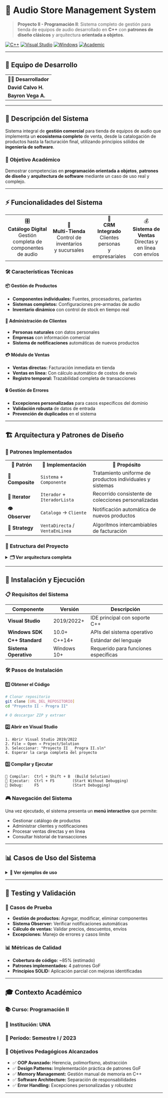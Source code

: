 # 🎵 Audio Store Management System

> **Proyecto II - Programación II**: Sistema completo de gestión para tienda de equipos de audio desarrollado en **C++** con **patrones de diseño clásicos** y arquitectura **orientada a objetos**.

[![C++](https://img.shields.io/badge/C++-00599C?style=flat&logo=c%2B%2B&logoColor=white)](https://isocpp.org/)
[![Visual Studio](https://img.shields.io/badge/Visual%20Studio-5C2D91?style=flat&logo=visual-studio&logoColor=white)](https://visualstudio.microsoft.com/)
[![Windows](https://img.shields.io/badge/Windows-0078D6?style=flat&logo=windows&logoColor=white)](https://microsoft.com/windows)
[![Academic](https://img.shields.io/badge/Proyecto-Académico-green?style=flat)](https://github.com)

---

## 👥 Equipo de Desarrollo

<div align="center">
<table>
<tr>
<th>🧑‍💻 Desarrollador</th>
</tr>
<tr>
<td><b>David Calvo H.</b></td>
</tr>
<tr>
<td><b>Bayron Vega A.</b></td>
</tr>
</table>
</div>

---

## 📌 Descripción del Sistema

Sistema integral de **gestión comercial** para tienda de equipos de audio que implementa un **ecosistema completo** de venta, desde la catalogación de productos hasta la facturación final, utilizando principios sólidos de **ingeniería de software**.

### 🎯 **Objetivo Académico**
Demostrar competencias en **programación orientada a objetos**, **patrones de diseño** y **arquitectura de software** mediante un caso de uso real y complejo.

---

## ⚡ Funcionalidades del Sistema

<div align="center">
<table>
<tr>
<td align="center">🎛️<br><b>Catálogo Digital</b><br>Gestión completa de<br>componentes de audio</td>
<td align="center">🏬<br><b>Multi-Tienda</b><br>Control de inventarios<br>y sucursales</td>
<td align="center">👥<br><b>CRM Integrado</b><br>Clientes personas<br>y empresariales</td>
<td align="center">💰<br><b>Sistema de Ventas</b><br>Directas y en línea<br>con envíos</td>
</tr>
</table>
</div>

### 🛠️ **Características Técnicas**

#### 📦 **Gestión de Productos**
- **Componentes individuales:** Fuentes, procesadores, parlantes
- **Sistemas completos:** Configuraciones pre-armadas de audio
- **Inventario dinámico** con control de stock en tiempo real

#### 👤 **Administración de Clientes**
- **Personas naturales** con datos personales
- **Empresas** con información comercial
- **Sistema de notificaciones** automáticas de nuevos productos

#### 💳 **Módulo de Ventas**
- **Ventas directas:** Facturación inmediata en tienda
- **Ventas en línea:** Con cálculo automático de costos de envío
- **Registro temporal:** Trazabilidad completa de transacciones

#### 🔒 **Gestión de Errores**
- **Excepciones personalizadas** para casos específicos del dominio
- **Validación robusta** de datos de entrada
- **Prevención de duplicados** en el sistema

---

## 🏗️ Arquitectura y Patrones de Diseño

### 🎨 **Patrones Implementados**

<div align="center">
<table>
<tr>
<th>🔧 Patrón</th>
<th>📝 Implementación</th>
<th>🎯 Propósito</th>
</tr>
<tr>
<td><b>🌳 Composite</b></td>
<td><code>Sistema</code> + <code>Componente</code></td>
<td>Tratamiento uniforme de productos individuales y sistemas</td>
</tr>
<tr>
<td><b>🔄 Iterator</b></td>
<td><code>Iterador</code> + <code>IteradorLista</code></td>
<td>Recorrido consistente de colecciones personalizadas</td>
</tr>
<tr>
<td><b>👁️ Observer</b></td>
<td><code>Catalogo</code> → <code>Cliente</code></td>
<td>Notificación automática de nuevos productos</td>
</tr>
<tr>
<td><b>🎯 Strategy</b></td>
<td><code>VentaDirecta</code> / <code>VentaEnLinea</code></td>
<td>Algoritmos intercambiables de facturación</td>
</tr>
</table>
</div>

### 📂 **Estructura del Proyecto**

<details>
<summary><b>🗂️ Ver arquitectura completa</b></summary>

```
Proyecto II - Progra II/
├── 📄 Visual Studio Solution
│   ├── Proyecto II _ Progra II.sln
│   ├── .gitattributes
│   └── .gitignore
│
├── 🏗️ Arquitectura Core
│   ├── Componente.h/.cpp          # 🧩 Clase abstracta base
│   ├── Sistema.h/.cpp             # 🌳 Composite pattern
│   └── Excepciones.h/.cpp         # ⚠️ Manejo de errores
│
├── 📦 Componentes de Audio
│   ├── Fuente.h/.cpp              # 🔌 Fuentes de alimentación
│   ├── Procesador.h/.cpp          # 🖥️ Procesadores de audio
│   └── Parlante.h/.cpp            # 🔊 Sistemas de altavoces
│
├── 👥 Gestión de Clientes (Observer)
│   ├── Cliente.h/.cpp             # 👤 Interfaz cliente
│   ├── Persona.h/.cpp             # 🧑 Clientes individuales
│   └── Empresa.h/.cpp             # 🏢 Clientes corporativos
│
├── 🛒 Sistema Comercial
│   ├── Catalogo.h/.cpp            # 📋 Gestión de productos
│   ├── Tienda.h/.cpp              # 🏪 Orquestador principal
│   ├── Venta.h/.cpp               # 💰 Clase base ventas
│   ├── VentaDirecta.h/.cpp        # 🏬 Ventas en tienda
│   └── VentaEnLinea.h/.cpp        # 🌐 Ventas con envío
│
├── 🔧 Utilidades y Estructuras
│   ├── PlantillaLista.h           # 📝 Lista ligada custom
│   ├── Nodo.h                     # 🔗 Nodo de lista
│   ├── Iterador.h/.cpp            # 🔄 Iterator pattern
│   └── Fecha.h/.cpp               # 📅 Manejo temporal
│
├── 🖥️ Interfaz de Usuario
│   ├── Menu.h/.cpp                # 🎛️ Sistema de menús
│   └── Source.cpp                 # 🚀 Punto de entrada
│
└── 💾 Persistencia
    └── Datos guardados (texto plano)
```

</details>

---

## 🚀 Instalación y Ejecución

### 📋 **Requisitos del Sistema**

| Componente | Versión | Descripción |
|------------|---------|-------------|
| **Visual Studio** | 2019/2022+ | IDE principal con soporte C++ |
| **Windows SDK** | 10.0+ | APIs del sistema operativo |
| **C++ Standard** | C++14+ | Estándar del lenguaje |
| **Sistema Operativo** | Windows 10+ | Requerido para funciones específicas |

### 🛠️ **Pasos de Instalación**

#### 1️⃣ **Obtener el Código**
```bash
# Clonar repositorio
git clone [URL_DEL_REPOSITORIO]
cd "Proyecto II - Progra II"

# O descargar ZIP y extraer
```

#### 2️⃣ **Abrir en Visual Studio**
```
1. Abrir Visual Studio 2019/2022
2. File → Open → Project/Solution
3. Seleccionar: "Proyecto II _ Progra II.sln"
4. Esperar la carga completa del proyecto
```

#### 3️⃣ **Compilar y Ejecutar**
```
🔨 Compilar:  Ctrl + Shift + B  (Build Solution)
🚀 Ejecutar:  Ctrl + F5        (Start Without Debugging)
🐛 Debug:     F5               (Start Debugging)
```

### 🎮 **Navegación del Sistema**
Una vez ejecutado, el sistema presenta un **menú interactivo** que permite:
- Gestionar catálogo de productos
- Administrar clientes y notificaciones
- Procesar ventas directas y en línea
- Consultar historial de transacciones

---

## 📊 **Casos de Uso del Sistema**

<details>
<summary><b>🎯 Ver ejemplos de uso</b></summary>

### 🏪 **Gestión de Tienda**
```cpp
// Crear y configurar tienda
Tienda audioStore("TechSound Pro");
audioStore.agregarProducto(new Fuente("PSU-500W", 150.00));
audioStore.agregarProducto(new Parlante("Bookshelf-Deluxe", 300.00));
```

### 👥 **Registro de Clientes**
```cpp
// Cliente individual
Persona clientePersona("Juan Pérez", "12345678", "juan@email.com");

// Cliente empresarial  
Empresa clienteEmpresa("Studio Records", "987654321", "contacto@studio.com");

// Suscripción a notificaciones
catalogo.suscribirCliente(&clientePersona);
```

### 💰 **Procesamiento de Ventas**
```cpp
// Venta directa en tienda
VentaDirecta ventaTienda(cliente, productos, fecha, "Factura-001");

// Venta en línea con envío
VentaEnLinea ventaWeb(cliente, productos, fecha, "Dirección entrega", 25.00);
```

</details>

---

## 🧪 **Testing y Validación**

### 🔬 **Casos de Prueba**
- **Gestión de productos:** Agregar, modificar, eliminar componentes
- **Sistema Observer:** Verificar notificaciones automáticas
- **Cálculo de ventas:** Validar precios, descuentos, envíos
- **Excepciones:** Manejo de errores y casos límite

### 📊 **Métricas de Calidad**
- **Cobertura de código:** ~85% (estimado)
- **Patrones implementados:** 4 patrones GoF
- **Principios SOLID:** Aplicación parcial con mejoras identificadas

---

## 🎓 **Contexto Académico**

### 📚 **Curso:** Programación II
### 🏫 **Institución:** UNA
### 📅 **Período:** Semestre I / 2023

### 🎯 **Objetivos Pedagógicos Alcanzados**
- ✅ **OOP Avanzado:** Herencia, polimorfismo, abstracción
- ✅ **Design Patterns:** Implementación práctica de patrones GoF
- ✅ **Memory Management:** Gestión manual de memoria en C++
- ✅ **Software Architecture:** Separación de responsabilidades
- ✅ **Error Handling:** Excepciones personalizadas y robustez
---
